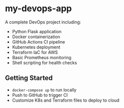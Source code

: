 # my-devops-app

A complete DevOps project including:
- Python Flask application
- Docker containerization
- GitHub Actions CI pipeline
- Kubernetes deployment
- Terraform IaC for AWS
- Basic Prometheus monitoring
- Shell scripting for health checks

## Getting Started
- `docker-compose up` to run locally
- Push to GitHub to trigger CI
- Customize K8s and Terraform files to deploy to cloud
